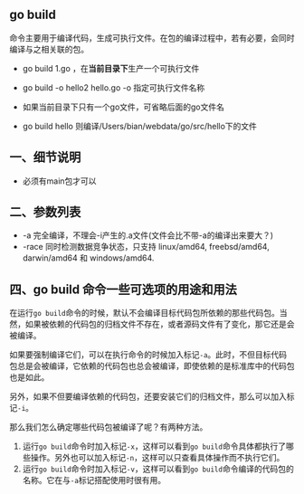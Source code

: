 ## go build
命令主要用于编译代码，生成可执行文件。在包的编译过程中，若有必要，会同时编译与之相关联的包。


* go build 1.go  ，在**当前目录下**生产一个可执行文件

* go build -o hello2  hello.go   -o 指定可执行文件名称

* 如果当前目录下只有一个go文件，可省略后面的go文件名

* go build hello   则编译/Users/bian/webdata/go/src/hello下的文件

## 一、细节说明

-  必须有main包才可以

## 二、参数列表

* -a
     完全编译，不理会-i产生的.a文件(文件会比不带-a的编译出来要大？)
* -race
     同时检测数据竞争状态，只支持 linux/amd64, freebsd/amd64, darwin/amd64 和 windows/amd64.

## 四、go build 命令一些可选项的用途和用法

在运行`go build`命令的时候，默认不会编译目标代码包所依赖的那些代码包。当然，如果被依赖的代码包的归档文件不存在，或者源码文件有了变化，那它还是会被编译。

如果要强制编译它们，可以在执行命令的时候加入标记`-a`。此时，不但目标代码包总是会被编译，它依赖的代码包也总会被编译，即使依赖的是标准库中的代码包也是如此。

另外，如果不但要编译依赖的代码包，还要安装它们的归档文件，那么可以加入标记`-i`。

那么我们怎么确定哪些代码包被编译了呢？有两种方法。

1. 运行`go build`命令时加入标记`-x`，这样可以看到`go build`命令具体都执行了哪些操作。另外也可以加入标记`-n`，这样可以只查看具体操作而不执行它们。
2. 运行`go build`命令时加入标记`-v`，这样可以看到`go build`命令编译的代码包的名称。它在与`-a`标记搭配使用时很有用。